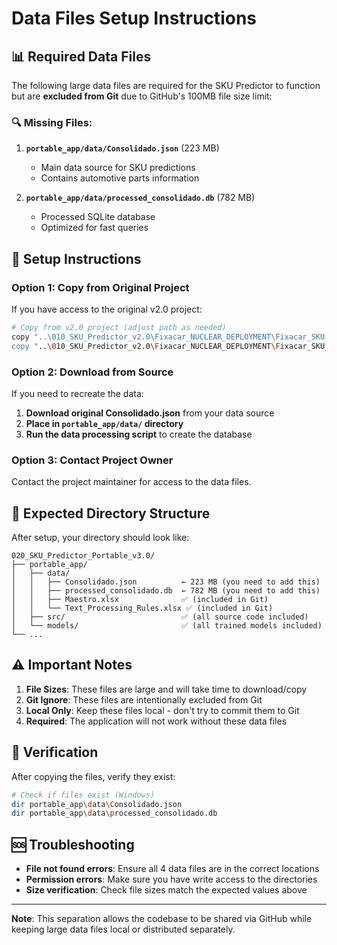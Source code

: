 # Data Files Setup Instructions

## 📊 Required Data Files

The following large data files are required for the SKU Predictor to function but are **excluded from Git** due to GitHub's 100MB file size limit:

### 🔍 Missing Files:

1. **`portable_app/data/Consolidado.json`** (223 MB)
   - Main data source for SKU predictions
   - Contains automotive parts information

2. **`portable_app/data/processed_consolidado.db`** (782 MB)
   - Processed SQLite database
   - Optimized for fast queries

## 🚀 Setup Instructions

### Option 1: Copy from Original Project
If you have access to the original v2.0 project:

```bash
# Copy from v2.0 project (adjust path as needed)
copy "..\010_SKU_Predictor_v2.0\Fixacar_NUCLEAR_DEPLOYMENT\Fixacar_SKU_Predictor_CLIENT\Source_Files\Consolidado.json" "portable_app\data\"
copy "..\010_SKU_Predictor_v2.0\Fixacar_NUCLEAR_DEPLOYMENT\Fixacar_SKU_Predictor_CLIENT\Source_Files\processed_consolidado.db" "portable_app\data\"
```

### Option 2: Download from Source
If you need to recreate the data:

1. **Download original Consolidado.json** from your data source
2. **Place in `portable_app/data/` directory**
3. **Run the data processing script** to create the database

### Option 3: Contact Project Owner
Contact the project maintainer for access to the data files.

## 📁 Expected Directory Structure

After setup, your directory should look like:

```
020_SKU_Predictor_Portable_v3.0/
├── portable_app/
│   ├── data/
│   │   ├── Consolidado.json          ← 223 MB (you need to add this)
│   │   ├── processed_consolidado.db  ← 782 MB (you need to add this)
│   │   ├── Maestro.xlsx              ✅ (included in Git)
│   │   └── Text_Processing_Rules.xlsx ✅ (included in Git)
│   ├── src/                          ✅ (all source code included)
│   └── models/                       ✅ (all trained models included)
└── ...
```

## ⚠️ Important Notes

1. **File Sizes**: These files are large and will take time to download/copy
2. **Git Ignore**: These files are intentionally excluded from Git
3. **Local Only**: Keep these files local - don't try to commit them to Git
4. **Required**: The application will not work without these data files

## 🔧 Verification

After copying the files, verify they exist:

```bash
# Check if files exist (Windows)
dir portable_app\data\Consolidado.json
dir portable_app\data\processed_consolidado.db
```

## 🆘 Troubleshooting

- **File not found errors**: Ensure all 4 data files are in the correct locations
- **Permission errors**: Make sure you have write access to the directories
- **Size verification**: Check file sizes match the expected values above

---

**Note**: This separation allows the codebase to be shared via GitHub while keeping large data files local or distributed separately.
